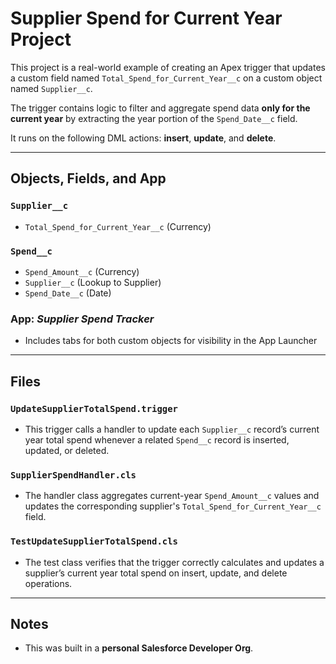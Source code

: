 # Supplier Spend for Current Year Project

This project is a real-world example of creating an Apex trigger that updates a custom field named `Total_Spend_for_Current_Year__c` on a custom object named `Supplier__c`.

The trigger contains logic to filter and aggregate spend data **only for the current year** by extracting the year portion of the `Spend_Date__c` field.

It runs on the following DML actions: **insert**, **update**, and **delete**.

---

## Objects, Fields, and App

### `Supplier__c`
- `Total_Spend_for_Current_Year__c` (Currency)

### `Spend__c`
- `Spend_Amount__c` (Currency)
- `Supplier__c` (Lookup to Supplier)
- `Spend_Date__c` (Date)

### App: *Supplier Spend Tracker*
- Includes tabs for both custom objects for visibility in the App Launcher

---

## Files

### `UpdateSupplierTotalSpend.trigger`
- This trigger calls a handler to update each `Supplier__c` record’s current year total spend whenever a related `Spend__c` record is inserted, updated, or deleted.

### `SupplierSpendHandler.cls`
- The handler class aggregates current-year `Spend_Amount__c` values and updates the corresponding supplier's `Total_Spend_for_Current_Year__c` field.

### `TestUpdateSupplierTotalSpend.cls`
- The test class verifies that the trigger correctly calculates and updates a supplier’s current year total spend on insert, update, and delete operations.

---

## Notes

- This was built in a **personal Salesforce Developer Org**.
